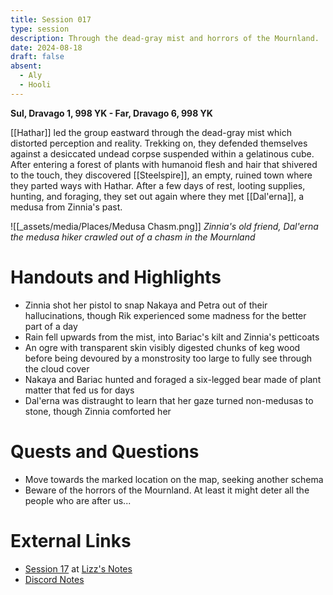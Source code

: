 ```yaml
---
title: Session 017
type: session
description: Through the dead-gray mist and horrors of the Mournland.
date: 2024-08-18
draft: false
absent:
  - Aly
  - Hooli
---
```

**Sul, Dravago 1, 998 YK - Far, Dravago 6, 998 YK**

[[Hathar]] led the group eastward through the dead-gray mist which distorted perception and reality. Trekking on, they defended themselves against a desiccated undead corpse suspended within a gelatinous cube. After entering a forest of plants with humanoid flesh and hair that shivered to the touch, they discovered [[Steelspire]], an empty, ruined town where they parted ways with Hathar. After a few days of rest, looting supplies, hunting, and foraging, they set out again where they met [[Dal'erna]], a medusa from Zinnia's past.

![[_assets/media/Places/Medusa Chasm.png]]
*Zinnia's old friend, Dal'erna the medusa hiker crawled out of a chasm in the Mournland*
# Handouts and Highlights
- Zinnia shot her pistol to snap Nakaya and Petra out of their hallucinations, though Rik experienced some madness for the better part of a day
- Rain fell upwards from the mist, into Bariac's kilt and Zinnia's petticoats
- An ogre with transparent skin visibly digested chunks of keg wood before being devoured by a monstrosity too large to fully see through the cloud cover
- Nakaya and Bariac hunted and foraged a six-legged bear made of plant matter that fed us for days
- Dal'erna was distraught to learn that her gaze turned non-medusas to stone, though Zinnia comforted her
# Quests and Questions
- Move towards the marked location on the map, seeking another schema
- Beware of the horrors of the Mournland. At least it might deter all the people who are after us...
# External Links
- [Session 17](https://docs.google.com/document/d/1J33aBWlHE9Q3B2MMNnUZiaMUoW-X7qpKUtETTQmvalc/edit#heading=h.2vygdp3gy2uu) at [Lizz's Notes](https://docs.google.com/document/d/1J33aBWlHE9Q3B2MMNnUZiaMUoW-X7qpKUtETTQmvalc/edit)
- [Discord Notes](https://discord.com/channels/283480767844057088/1208993465531105380/1274837920498454528)